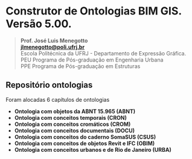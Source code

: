 # Construtor de Ontologias BIM GIS. Versão 5.00.
>**Prof. José Luis Menegotto**<br>
>**jlmenegotto@poli.ufrj.br**<br>
>Escola Politécnica da UFRJ - Departamento de Expressão Gráfica.<br>
>PEU Programa de Pós-graduação em Engenharia Urbana<br>
>PPE Programa de Pós-graduação em Estruturas<br>

## Repositório ontologias 

<p align="justify">Foram alocadas 6 capítulos de ontologias<br></b></p>

  * **Ontologia com objetos da ABNT 15.965 (ABNT)**
  * **Ontologia com conceitos temporais (CRON)**
  * **Ontologia com conceitos cromáticos (CROM)**
  * **Ontologia com conceitos documentais (DOCU)**
  * **Ontologia com conceitos do caderno SomaSUS (CSUS)**
  * **Ontologia com conceitos de objetos Revit e IFC (OBIM)**
  * **Ontologia com conceitos urbanos e de Rio de Janeiro (URBA)**
